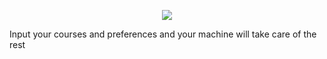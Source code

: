 <p align="center">
  <img src="http://i.imgur.com/ZBRXem4.png"/>
</p>

Input your courses and preferences and your machine will take care of the rest
